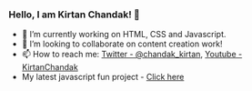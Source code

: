 ### Hello, I am Kirtan Chandak! 👋
- 🔭 I’m currently working on HTML, CSS and Javascript.
- 👯 I’m looking to collaborate on content creation work!
- 📫 How to reach me: [Twitter - @chandak_kirtan](https://twitter.com/chandak_kirtan), [Youtube - KirtanChandak](https://www.youtube.com/channel/UCd9I-SWP6ycLi5K_5sr4Xeg)
- My latest javascript fun project - [Click here](https://gamememe.netlify.app/) 


